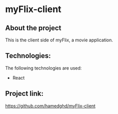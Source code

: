 # myFlix-client

## About the project
This is the client side of myFlix, a movie application.

## Technologies:

The following technologies are used:
- React

## Project link:
https://github.com/hamedghd/myFlix-client

